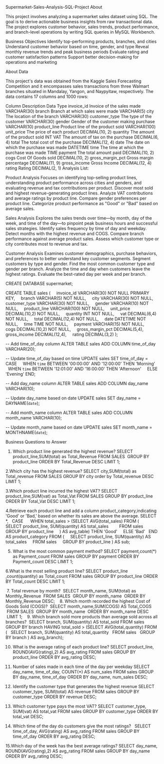 Supermarket-Sales-Analysis-SQL-Project
About

This project involves analyzing a supermarket sales dataset using SQL. The goal is to derive actionable business insights from raw transactional data. The project explores customer behavior, sales trends, product performance, and branch-level operations by writing SQL queries in MySQL Workbench.

Business Objectives
Identify top-performing products, branches, and cities
Understand customer behavior based on time, gender, and type
Reveal monthly revenue trends and peak business periods
Evaluate rating and customer satisfaction patterns
Support better decision-making for operations and marketing




About Data

This project's data was obtained from the Kaggle Sales Forecasting Competition and it encompasses sales transactions from three Walmart branches situated in Mandalay, Yangon, and Naypyitaw, respectively. The data contains 17 columns and 1000 rows:

Column	Description	Data Type
invoice_id	Invoice of the sales made	VARCHAR(30)
branch	Branch at which sales were made	VARCHAR(5)
city	The location of the branch	VARCHAR(30)
customer_type	The type of the customer	VARCHAR(30)
gender	Gender of the customer making purchase	VARCHAR(10)
product_line	Product line of the product sold	VARCHAR(100)
unit_price	The price of each product	DECIMAL(10, 2)
quantity	The amount of the product sold	INT
VAT	The amount of tax on the purchase	DECIMAL(6, 4)
total	The total cost of the purchase	DECIMAL(12, 4)
date	The date on which the purchase was made	DATETIME
time	The time at which the purchase was made	TIME
payment	The total amount paid	DECIMAL(10, 2)
cogs	Cost Of Goods sold	DECIMAL(10, 2)
gross_margin_pct	Gross margin percentage	DECIMAL(11, 9)
gross_income	Gross Income	DECIMAL(12, 4)
rating	Rating	DECIMAL(2, 1)
Analysis List:

Product Analysis Focuses on identifying top-selling product lines, understanding product performance across cities and genders, and evaluating revenue and tax contributions per product. Discover most sold and highest revenue-generating product lines. Analyze VAT contributions and average ratings by product line. Compare gender preferences per product line. Categorize product performance as "Good" or "Bad" based on average sales.

Sales Analysis Explores the sales trends over time—by month, day of the week, and time of the day—to pinpoint peak business hours and successful sales strategies. Identify sales frequency by time of day and weekday. Detect months with the highest revenue and COGS. Compare branch performance against average product sales. Assess which customer type or city contributes most to revenue and tax.

Customer Analysis Examines customer demographics, purchase behaviors, and preferences to better understand key customer segments. Segment customers by type and gender. Find the most common customer type and gender per branch. Analyze the time and day when customers leave the highest ratings. Evaluate the best-rated day per week and per branch.







CREATE DATABASE supermarket;

CREATE TABLE sales (
    invoice_id VARCHAR(30) NOT NULL PRIMARY KEY,
    branch VARCHAR(5) NOT NULL,
    city VARCHAR(30) NOT NULL,
    customer_type VARCHAR(30) NOT NULL,
    gender VARCHAR(10) NOT NULL,
    product_line VARCHAR(100) NOT NULL,
    unit_price DECIMAL(10,2) NOT NULL,
    quantity INT NOT NULL,
    vat DECIMAL(6,4) NOT NULL,
    total DECIMAL(12,4) NOT NULL,
    date DATETIME NOT NULL,
    time TIME NOT NULL,
    payment VARCHAR(15) NOT NULL,
    cogs DECIMAL(10,2) NOT NULL,
    gross_margin_pct DECIMAL(5,4),
    gross_income DECIMAL(12,4),
    rating DECIMAL(3,2)
);

-- Add time_of_day column
ALTER TABLE sales ADD COLUMN time_of_day VARCHAR(20);

-- Update time_of_day based on time
UPDATE sales
SET time_of_day = CASE
    WHEN `time` BETWEEN '00:00:00' AND '12:00:00' THEN 'Morning'
    WHEN `time` BETWEEN '12:01:00' AND '16:00:00' THEN 'Afternoon'
    ELSE 'Evening'
END;

-- Add day_name column
ALTER TABLE sales ADD COLUMN day_name VARCHAR(10);

-- Update day_name based on date
UPDATE sales
SET day_name = DAYNAME(`date`);

-- Add month_name column
ALTER TABLE sales ADD COLUMN month_name VARCHAR(10);

-- Update month_name based on date
UPDATE sales
SET month_name = MONTHNAME(`date`);




Business Questions to Answer

1. Which product line generated the highest revenue?
SELECT product_line,SUM(total) as Total_Revenue
FROM SALES 
GROUP BY product_line
ORDER BY Total_Revenue DESC
LIMIT 1;

2.Which city has the highest revenue?
SELECT city,SUM(total) as Total_revenue
FROM SALES
GROUP BY city
order by Total_revenue DESC
LIMIT 1;

3.Which product line incurred the highest VAT?
SELECT product_line,SUM(vat) as Total_Vat
FROM SALES
GROUP BY product_line
ORDER BY Total_Vat DESC
LIMIT 1;

4.Retrieve each product line and add a column product_category,indicating 'Good' or 'Bad,' based on whether its sales are above the average.
SELECT *,
  CASE 
    WHEN total_sales > (SELECT AVG(total_sales) FROM (
        SELECT product_line, SUM(quantity) AS total_sales
        FROM sales
        GROUP BY product_line
    ) AS avg_table) THEN 'Good'
    ELSE 'Bad'
  END AS product_category
FROM (
    SELECT product_line, SUM(quantity) AS total_sales
    FROM sales
    GROUP BY product_line
) AS sub;

5. What is the most common payment method?
SELECT payment,count(*) as Payment_count
FROM sales
GROUP BY payment
ORDER BY Payment_count DESC
LIMIT 1;

6.What is the most selling product line?
SELECT product_line ,count(quantity) as Total_count
FROM sales
GROUP BY product_line
ORDER BY Total_count DESC
LIMIT 1;

 7. Total revenue by month?
 SELECT month_name, SUM(total) as Monthly_Revenue
 FROM SALES
 GROUP BY month_name
 ORDER BY Monthly_Revenue DESC;
 
 8. Which month recorded the highest Cost of Goods Sold (COGS)?
 SELECT month_name,SUM(COGS) AS Total_COGS
 FROM SALES
 GROUP BY month_name
 ORDER BY month_name DESC
 LIMIT 1;
 
 9. Which branch sold more products than average sold across all branches? 
SELECT branch, SUM(quantity) AS total_sold
FROM sales
GROUP BY branch
HAVING total_sold > (SELECT AVG(total_quantity) FROM (
  SELECT branch, SUM(quantity) AS total_quantity
  FROM sales
  GROUP BY branch
) AS avg_branch);

10. What is the average rating of each product line?
SELECT product_line, ROUND(AVG(rating),2) AS avg_rating
FROM sales
GROUP BY product_line
ORDER BY avg_rating DESC;

11. Number of sales made in each time of the day per weekday
SELECT day_name, time_of_day, COUNT(*) AS num_sales
FROM sales
GROUP BY day_name, time_of_day
ORDER BY day_name, num_sales DESC;

12. Identify the customer type that generates the highest revenue
SELECT customer_type, SUM(total) AS revenue
FROM sales
GROUP BY customer_type
ORDER BY revenue DESC;

13. Which customer type pays the most VAT?
SELECT customer_type, SUM(vat) AS total_vat
FROM sales
GROUP BY customer_type
ORDER BY total_vat DESC;

14. Which time of the day do customers give the most ratings?  
SELECT time_of_day, AVG(rating) AS avg_rating
FROM sales
GROUP BY time_of_day
ORDER BY avg_rating DESC;

15.Which day of the week has the best average ratings?
SELECT day_name, ROUND(AVG(rating),2) AS avg_rating
FROM sales
GROUP BY day_name
ORDER BY avg_rating DESC;
 
